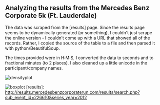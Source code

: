 Analyzing the results from the Mercedes Benz Corporate 5k (Ft. Lauderdale)
--------------

The data was scraped from the [results] page. Since the results page seems to be dynamically generated (or something), I couldn't just scrape the online version - I couldn't come up with a URL that showed all of the records. Rather, I copied the source of the table to a file and then parsed it with python/BeautifulSoup.

The times provided were in H:M:S, I converted the data to seconds and to fractional minutes (to 2 places). I also cleaned up a little unicode in the participant/company names.

![densityplot](http://www.neilkodner.com/images/littlesnapper/5k_density_plot.png)


![boxplot](http://www.neilkodner.com/images/littlesnapper/2012_5k_boxplot.png)
[results]: http://results.mercedesbenzcorporaterun.com/results/search.php?sub_event_id=226610&series_year=2012
